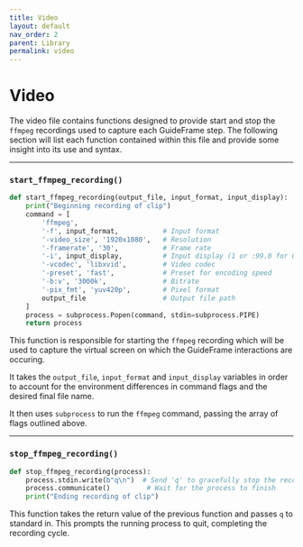 ```yaml
---
title: Video
layout: default
nav_order: 2
parent: Library
permalink: video
---
```


# Video
The video file contains functions designed to provide start and stop the `ffmpeg` recordings used to capture each GuideFrame step. The following section will list each function contained within this file and provide some insight into its use and syntax.
___

### `start_ffmpeg_recording()`
```python
def start_ffmpeg_recording(output_file, input_format, input_display):
    print("Beginning recording of clip")
    command = [
        'ffmpeg',
        '-f', input_format,           # Input format
        '-video_size', '1920x1080',   # Resolution
        '-framerate', '30',           # Frame rate
        '-i', input_display,          # Input display (1 or :99.0 for GitHub actions)
        '-vcodec', 'libxvid',         # Video codec
        '-preset', 'fast',            # Preset for encoding speed
        '-b:v', '3000k',              # Bitrate
        '-pix_fmt', 'yuv420p',        # Pixel format                 
        output_file                   # Output file path
    ]
    process = subprocess.Popen(command, stdin=subprocess.PIPE)
    return process
```
This function is responsible for starting the `ffmpeg` recording which will be used to capture the virtual screen on which the GuideFrame interactions are occuring. 

It takes the `output_file`, `input_format` and `input_display` variables in order to account for the environment differences in command flags and the desired final file name.

It then uses `subprocess` to run the `ffmpeg` command, passing the array of flags outlined above.
___

### `stop_ffmpeg_recording()`
```python
def stop_ffmpeg_recording(process):
    process.stdin.write(b"q\n")  # Send 'q' to gracefully stop the recording
    process.communicate()         # Wait for the process to finish
    print("Ending recording of clip")
```
This function takes the return value of the previous function and passes `q` to standard in. This prompts the running process to quit, completing the recording cycle.